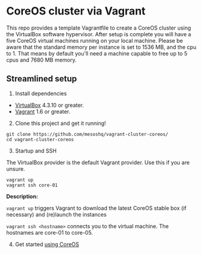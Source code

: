 # CoreOS cluster via Vagrant

This repo provides a template Vagrantfile to create a CoreOS cluster using the VirtualBox software hypervisor.
After setup is complete you will have a five CoreOS virtual machines running on your local machine. Please be aware that the standard memory per instance is set to 1536 MB, and the cpu to 1.
That means by default you'll need a machine capable to free up to 5 cpus and 7680 MB memory.

## Streamlined setup

1) Install dependencies

* [VirtualBox][virtualbox] 4.3.10 or greater.
* [Vagrant][vagrant] 1.6 or greater.

2) Clone this project and get it running!

```
git clone https://github.com/mesoshq/vagrant-cluster-coreos/
cd vagrant-cluster-coreos
```

3) Startup and SSH

The VirtualBox provider is the default Vagrant provider. Use this if you are unsure.

```
vagrant up
vagrant ssh core-01
```

**Description:**

`vagrant up` triggers Vagrant to download the latest CoreOS stable box (if necessary) and (re)launch the instances

`vagrant ssh <hostname>` connects you to the virtual machine. The hostnames are core-01 to core-05.

4) Get started [using CoreOS][using-coreos]

[virtualbox]: https://www.virtualbox.org/
[vagrant]: https://www.vagrantup.com/downloads.html
[using-coreos]: http://coreos.com/docs/using-coreos/
